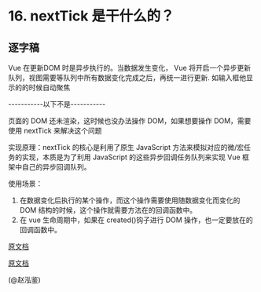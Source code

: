 # 16. nextTick 是干什么的？

## 逐字稿

Vue 在更新DOM 时是异步执行的。当数据发生变化， Vue 将开启一个异步更新队列，视图需要等队列中所有数据变化完成之后，再统一进行更新. 如输入框他显示的的时候自动聚焦

-----------以下不是-----------

页面的 DOM 还未渲染，这时候也没办法操作 DOM，如果想要操作 DOM，需要使用 nextTick 来解决这个问题

实现原理：nextTick 的核心是利用了原生 JavaScript 方法来模拟对应的微/宏任务的实现，本质是为了利用 JavaScript 的这些异步回调任务队列来实现 Vue 框架中自己的异步回调队列。

使用场景：

1. 在数据变化后执行的某个操作，而这个操作需要使用随数据变化而变化的 DOM 结构的时候，这个操作就需要方法在的回调函数中。
2. 在 vue 生命周期中，如果在 created()钩子进行 DOM 操作，也一定要放在的回调函数中。

[原文档](http://fanyouf.gitee.io/interview/vue/05.html)

[原文档](https://www.yuque.com/silence1224/zvw0fi/kcado0#9c11266b)

(@赵泓鉴)
